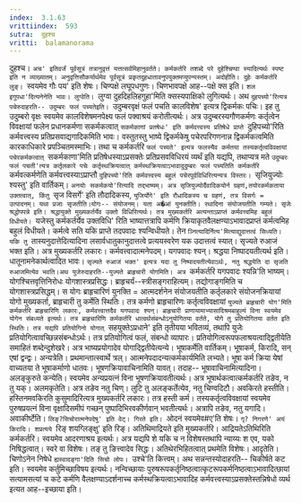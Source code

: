 ```yaml
---
index:  3.1.63
vrittiindex:  593
sutra:  दुहश्च
vritti:  balamanorama 
---
```


दुहश्च। `अच' इतिवर्जं पूर्वसूत्रं तत्रानुवृत्तं यत्तत्सर्वमिहानुवर्तते। कर्मकर्तरि तशब्दे परे दुहेश्चिण्वा स्यादित्यर्थः स्पष्ट इति न व्याख्यातम्। अनुवृत्तिसौकर्यार्थमेव पूर्वसूत्रं प्रकृतदुहधातावनुपयुक्तमप्युपन्यस्तम्। अदोहीति। दुहेः कर्मकर्तरि लुङ्। `स्वयमेव गौः पय' इति शेषः। चिण्पक्षे लघूपधगुणः। चिणभावपक्षे आह--पक्षे क्स इति। `शल इगुपधा'दित्यनेनेति भावः। लुग्वेति। `लुग्वा दुहदिहलिहगुहा'मिति क्सस्यपाक्षिको लुगित्यर्थः। अथ `दुहपच्यो'रित्यत्र पचेरुदाहरति-- उदुम्बरः फलं पच्यतेइति। `उदुम्बरवृक्षं फलं पचति कालविशेष' इत्यत्र द्विकर्मकः पचिः। इह तु उदुम्बरो वृक्षः स्वयमेव कालविशेषमनपेक्ष्य फलं पक्वाश्रयं करोतीत्यर्थः। अत्र उदुम्बरस्यगौणकर्मणः कर्तृत्वेन विवक्षायां फलेन प्रधानकर्मणा सकर्मकत्वात् `सकर्मकाणां प्रतषेधः' इति कर्मवत्त्वस्य प्रतिषेधे प्राप्ते `दुहिपच्यो'रिति कर्मवत्त्वस्य प्रतिप्रसवाद्यगादिकमिति भावः। वस्तुतस्तु भाष्ये द्विकर्मकेषु पचेरपरिगणनान्न द्विकर्मकत्वमिति कारकाधिकारे प्रपञ्चितमस्माभिः। तथा च कर्मकर्तरि `फलं पच्यते' इत्यत्र फलस्यैव कर्मतया तस्यकर्तृत्वविवक्षायां पचेरकर्मकत्वात् `सकर्मकाणा'मिति प्रतिषेधस्याऽप्रसक्तेः प्रतिप्रसवविधिरयं व्यर्थं इति यद्यपि, तथाप्यत्र मते `उदुम्बरः फलं पचती'त्यत्र कर्तृलकारे पचेः कर्तृस्थक्रियत्वात् कर्मस्थक्रियत्वाऽभावादुदुम्बरः फलं पच्यतिति कर्मकर्तरि `कर्मवत्कर्मणेति कर्मवत्त्वस्याऽप्राप्तौ `दुहिपच्यो'रिति कर्मवत्त्वस्य बहुलं पचेरपूर्वविधिरित्यन्यत्र विस्तरः। `सृजियुज्योः श्यस्तु' इति वार्तिकम्। `अनयोः सकर्मकयो'रित्यादि तद्भाष्यम्। अत्र सृजियुज्योर्दैवादिकयोर्न ग्रहणं,तयोरकर्मकताया उक्तत्वात्, किंतु `सृज विसर्गे' इति तौदादिकस्य, `युजिर्योगे' इति रौधादिकस्य च ग्रहणं, तत्र विसर्गः = उत्पादनम्। यथा प्रजाः सृजतीति।योगः-- संयोजनम्। यता अ�आं युनक्तीति। रथादिना संयोजयतीति गम्यते। सृजेः श्रद्धोपपन्ने इति। श्रद्धायुक्ते मुख्यकर्तर्येव उक्तो विधिरित्यर्थः। तत्र मुख्यकर्तरि अत्यन्ताऽप्राप्तं कर्मवत्त्वमिह बहुलं विधीयते। `यजेस्तु कर्मकर्तर्येव उक्तविधि' रिति भाष्यात्तत्रापि कर्मणि क्रियाकृतवैलक्षण्याऽभावादप्राप्तं कर्मत्वमिह बहुलं विधीयते। कर्मत्वे सति यकि प्राप्ते तदपवादः श्यन्विधीयते। तेन `ञ्नित्यादिर्नित्य'मित्याद्युदात्तत्वं सिध्यति। यकि तु `तास्यनुदात्तेदित्यादिना लसार्वधातुकानुदात्तत्वे प्रत्ययस्वरेण यक उदात्तत्वं स्यात्। सृज्यते रुआजं भक्त इति। अत्र मुख्यकर्तरि लकारः। कर्मवत्त्वादात्मनेपदम्। यगपवादः श्यन्। श्रद्धया निष्पादयतीत्यर्थ इति। धातूनामनेकार्थत्वादित भावः। `सृज्यते रुआजं भक्त' इत्यत्र यदा तु निष्पादयतीत्येवाऽर्थः, नतु श्रद्धयेति दा सृजति रुआजमित्येव भवति।अथ युजेरुदाहरति--युज्यते ब्राहृचारी योगमिति। अत्र `कर्मकर्तरि यगपवादः श्यन्नि'ति भाष्यम्। योगश्चित्तवृत्तिनिरोधः योगशास्त्रप्रसिद्धः। ब्राहृचर्यं--स्त्रीसङ्गराहित्यम्। तद्योगाङ्गमिति च योगशास्त्रप्रसिद्धम्। स योगः ब्राहृचारिणं युनक्ति = आत्मदर्शनेन संयोजयतीति कर्तृलकारे संयोजनक्रियायां योगो मुख्यकर्ता, ब्राहृचारी तु कर्मेति स्थितिः। तत्र कर्मणो ब्राहृचारिणः कर्तृत्वविवक्षायां `युज्यते ब्राहृचारी योग'मिति कर्मकर्तरि ब्राहृचारिणि लकारः, कर्मवत्त्वात्तदैव यगपवादः श्यन्। ब्राहृचारी प्राणायामाभ्यासादिश्रमबाहुल्यं विना स्वयमेव योगेन संबध्यते इत्यर्थः। तत्र ब्राहृचारिणि कर्मकर्तरि धात्वर्थसंबन्धोऽनुयोगितया वर्तते, योगे तु प्रतियोगितया वर्तत इति स्थितिः। तत्र यद्यपि प्रतियोगिनो योगात् `सहयुक्तेऽप्रधाने' इति तृतीयया भवितव्यं, तथापि युजेः प्रतियोगित्वावच्छिन्नसंबन्धोऽर्थः। तत्र प्रतियोगित्वं फलं, संबन्धो व्यापारः। प्रतियोगित्वरूपफलाश्रयत्वाद्द्वितीयेति समाहितं शब्देन्दुशेखरे। अत्र भाष्यप्रयोगादेव योगाद्द्वितीयेत्यन्ये। भूषाकर्मेति वार्तिकम्। भूषाकर्म, किरादि, सन् एषां द्वन्द्वः। अन्यत्रेति। प्रथमान्तात्स्वार्थे त्रल्। आत्मनेपदादन्यत्कर्मकार्यमिति लभ्यते। भूषा कर्म क्रिया येषां वाच्यतया ते भूषाकर्माणो धातवः। भूषणक्रियावाचिनामिति यावत्। तदाह-- भूषावाचिनामित्यादिना। अलङ्कुरुते कन्येति। स्वयमेव अन्यप्रयत्नं विना भूषणक्रियावतीत्यर्थः। अत्र भूषार्थकत्वात्कर्मकर्तरि तङेव, न तु यक्। अलमकृतेति। अत्र तङेव नतु चिण्। लुटि तु अलङ्कर्तेत्येव, नतु चिण्वदिटौ। अवकिरते हस्तीति। हस्तिनमवकिरति कुसुमादिरित्यत्र मुख्यकर्तरि लकारः। तत्र हस्ती कर्म। तस्यकर्तृत्वविवक्षायां स्वयमेव पुरुषप्रयत्नं विना वृक्षादिसमीपं गच्छन् पुष्पादिभिरवकीर्णवान् भवतीत्यर्थः। अत्रापि तङेव, नतु यगादि। अवाकीर्ष्टेति। `लिङ्?सिचोरात्मनेपदेषु' इति वेट्। गिरते इति। `ओदनं स्वयमेव#ए'ति शेषः। `गृ? निगरणे' अयं किरादिः। शप्रत्यये `रिङ् शयग्लिङ्क्षु' इति रिङ्। अतिथिमाद्रियते इति मुख्यकर्तरि। आद्रियतेऽतिथिरिति कर्मकर्तरि। स्वयमेव आदरणाश्रय इत्यर्थः। अत्र यद्यपि शे यकि च न विशेषस्तथापि न्याय्यः श एव, यको निषिद्धत्वात्। स्वरे वा विशेषः। तङ् तु ङित्त्वादेव सिद्धः। अतिथेरभिहितत्वात् प्रथमेति विशेषः। आदृतेति। चिणोऽनेन निषेधे `ह्यस्वादङ्गा'दिति सिचो लोपः। `उश्चे'ति कित्त्वम्। अथ सन्नन्तस्योदाहरति-- चिकीर्षते कट इति। स्वयमेव कर्तुमिच्छाविषय इत्यर्थः। नन्विच्छायाः पुरुषरूपकर्तृनिष्ठत्वात्कृटरूपकर्मनिष्ठत्वाऽभावादित्छायां सत्यामसत्यां च कटे कर्मणि वैलक्षण्याऽदर्शनाच्च कर्मस्थक्रियत्वाऽभावादिह कर्मवत्त्वस्याऽप्रसक्तेस्तन्निषेधो व्यर्थ इत्यत आह--इच्छाया इति।

